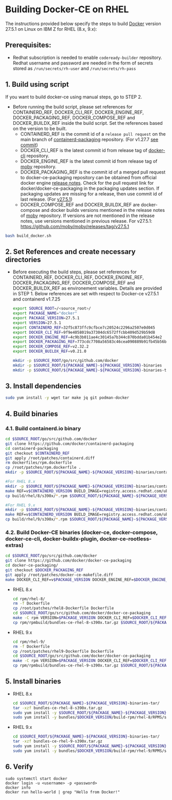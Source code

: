 # Building Docker-CE on RHEL

The instructions provided below specify the steps to build [Docker](https://www.docker.com/) version 27.5.1 on Linux on IBM Z for RHEL (8.x, 9.x):

## Prerequisites:

* Redhat subscription is needed to enable `codeready-builder` repository. Redhat username and password are needed in the form of secrets stored as `/run/secrets/rh-user` and `/run/secrets/rh-pass`

## 1. Build using script

If you want to build docker-ce using manual steps, go to STEP 2.

* Before running the build script, please set references for CONTAINERD_REF, DOCKER_CLI_REF, DOCKER_ENGINE_REF, DOCKER_PACKAGING_REF, DOCKER_COMPOSE_REF and DOCKER_BUILDX_REF inside the build script. Set the references based on the version to be built. 
  * CONTAINERD_REF is the commit id of a `release pull request` on the main branch of [containerd-packaging](https://github.com/docker/containerd-packaging/commits/main/) repository. (For v1.27.7 [see commit](https://github.com/docker/containerd-packaging/commit/2d17c55a6af6c3e48e0fdf19e7239f65ceb61d69))
  * DOCKER_CLI_REF is the latest commit id from release tag of [docker-cli](https://github.com/docker/cli) repository.
  * DOCKER_ENGINE_REF is the latest commit id from release tag of [moby](https://github.com/moby/moby) repository. 
  * DOCKER_PACKAGING_REF is the commit id of a merged pull request to docker-ce-packaging repository can be obtained from official docker engine [release notes](https://docs.docker.com/engine/release-notes/28/). Check for the pull request link for docker/docker-ce-packaging in the packaging updates section. If packaging updates are missing for a release, then use commit id of last release. (For [v27.5.1](https://docs.docker.com/engine/release-notes/27/#2751))
  * DOCKER_COMPOSE_REF and DOCKER_BUILDX_REF are docker-compose and docker buildx versions mentioned in the release notes of [moby](https://github.com/moby/moby) repository. If versions are not mentioned in the release notes, use versions mentioned in previous release. For v27.5.1: https://github.com/moby/moby/releases/tag/v27.5.1

```bash
bash build_docker.sh 
```
## 2. Set References and create necessary directories 

* Before executing the build steps, please set references for CONTAINERD_REF, DOCKER_CLI_REF, DOCKER_ENGINE_REF, DOCKER_PACKAGING_REF, DOCKER_COMPOSE_REF and DOCKER_BUILDX_REF as environement variables. Details are provided in STEP 1. Below references are set with respect to Docker-ce v27.5.1 and containerd v1.7.25
 
  ```bash
  export SOURCE_ROOT=/<source_root>/
  export PACKAGE_NAME="docker"
  export PACKAGE_VERSION=27.5.1
  export VERSION=27.5.1
  export CONTAINERD_REF=32f5c873ffc9cfbce7c20524c2296a2507e0d045
  export DOCKER_CLI_REF=9f9e4058019a37304dc6572ffcbb409d529b59d8
  export DOCKER_ENGINE_REF=4c9b3b011ae4c30145a7b344c870bdda01b454e2
  export DOCKER_PACKAGING_REF=773cdc7708a56583c46cea090889b91fb45b56b2
  export DOCKER_COMPOSE_REF=v2.32.2
  export DOCKER_BUILDX_REF=v0.21.0

  mkdir -p $SOURCE_ROOT/go/src/github.com/docker
  mkdir -p $SOURCE_ROOT/${PACKAGE_NAME}-${PACKAGE_VERSION}-binaries
  mkdir -p $SOURCE_ROOT/${PACKAGE_NAME}-${PACKAGE_VERSION}-binaries-tar/
  
  ```

## 3. Install dependencies

  ```bash
sudo yum install -y wget tar make jq git podman-docker
```

## 4. Build binaries
### 4.1. Build containerd.io binary

```bash
cd $SOURCE_ROOT/go/src/github.com/docker
git clone https://github.com/docker/containerd-packaging
cd containerd-packaging
git checkout $CONTAINERD_REF
git apply /root/patches/containerd.diff
rm dockerfiles/rpm.dockerfile
cp /root/patches/rpm.dockerfile .
mkdir -p $SOURCE_ROOT/${PACKAGE_NAME}-${PACKAGE_VERSION}-binaries/containerd/

#For RHEL 8.x
mkdir -p $SOURCE_ROOT/${PACKAGE_NAME}-${PACKAGE_VERSION}-binaries/containerd/rhel-8
make REF=v$CONTAINERD_VERSION BUILD_IMAGE=registry.access.redhat.com/ubi8/ubi
cp build/rhel/8/s390x/*.rpm $SOURCE_ROOT/${PACKAGE_NAME}-${PACKAGE_VERSION}-binaries/containerd/rhel-8/

#For RHEL 9.x
mkdir -p $SOURCE_ROOT/${PACKAGE_NAME}-${PACKAGE_VERSION}-binaries/containerd/rhel-9
make REF=v$CONTAINERD_VERSION BUILD_IMAGE=registry.access.redhat.com/ubi9/ubi
cp build/rhel/9/s390x/*.rpm $SOURCE_ROOT/${PACKAGE_NAME}-${PACKAGE_VERSION}-binaries/containerd/rhel-9/
```
### 4.2. Build Docker-CE binaries (docker-ce, docker-compose, docker-ce-cli, docker-buildx-plugin, docker-ce-rootless-extras)

```bash
cd $SOURCE_ROOT/go/src/github.com/docker
git clone https://github.com/docker/docker-ce-packaging
cd docker-ce-packaging/
git checkout $DOCKER_PACKAGING_REF
git apply /root/patches/docker-ce-makefile.diff
make DOCKER_CLI_REF=v$PACKAGE_VERSION DOCKER_ENGINE_REF=$DOCKER_ENGINE_REF DOCKER_PACKAGING_REF=$DOCKER_PACKAGING_REF DOCKER_COMPOSE_REF=$DOCKER_COMPOSE_REF DOCKER_BUILDX_REF=$DOCKER_BUILDX_REF checkout
```

* RHEL 8.x

  ```bash
  cd rpm/rhel-8/
  rm -f Dockerfile
  cp /root/patches/rhel8-Dockerfile Dockerfile
  cd $SOURCE_ROOT/go/src/github.com/docker/docker-ce-packaging
  make -C rpm VERSION=$PACKAGE_VERSION DOCKER_CLI_REF=$DOCKER_CLI_REF DOCKER_ENGINE_REF=$DOCKER_ENGINE_REF DOCKER_PACKAGING_REF=$DOCKER_PACKAGING_REF DOCKER_COMPOSE_REF=$DOCKER_COMPOSE_REF DOCKER_BUILDX_REF=$DOCKER_BUILDX_REF rpmbuild/bundles-ce-rhel-8-s390x.tar.gz
  cp rpm/rpmbuild/bundles-ce-rhel-8-s390x.tar.gz $SOURCE_ROOT/${PACKAGE_NAME}-${PACKAGE_VERSION}-binaries-tar/
  ```

* RHEL 9.x

  ```bash
  cd rpm/rhel-9/
  rm -f Dockerfile
  cp /root/patches/rhel9-Dockerfile Dockerfile
  cd $SOURCE_ROOT/go/src/github.com/docker/docker-ce-packaging
  make -C rpm VERSION=$PACKAGE_VERSION DOCKER_CLI_REF=$DOCKER_CLI_REF DOCKER_ENGINE_REF=$DOCKER_ENGINE_REF DOCKER_PACKAGING_REF=$DOCKER_PACKAGING_REF DOCKER_COMPOSE_REF=$DOCKER_COMPOSE_REF DOCKER_BUILDX_REF=$DOCKER_BUILDX_REF rpmbuild/bundles-ce-rhel-9-s390x.tar.gz 
  cp rpm/rpmbuild/bundles-ce-rhel-9-s390x.tar.gz $SOURCE_ROOT/${PACKAGE_NAME}-${PACKAGE_VERSION}-binaries-tar/
  ```

## 5. Install binaries

* RHEL 8.x
  ```bash
  cd $SOURCE_ROOT/${PACKAGE_NAME}-${PACKAGE_VERSION}-binaries-tar/
  tar -xzf bundles-ce-rhel-8-s390x.tar.gz
  sudo yum install -y $SOURCE_ROOT/${PACKAGE_NAME}-${PACKAGE_VERSION}-binaries/containerd/rhel/8/s390x/containerd.io-${CONTAINERD_VERSION}-3.1.el8.s390x.rpm
  sudo yum install -y bundles/$DOCKER_VERSION/build-rpm/rhel-8/RPMS/s390x/*.rpm
  ```
  
* RHEL 9.x
  ```bash
  cd $SOURCE_ROOT/${PACKAGE_NAME}-${PACKAGE_VERSION}-binaries-tar/
  tar -xzf bundles-ce-rhel-9-s390x.tar.gz
  sudo yum install -y $SOURCE_ROOT/${PACKAGE_NAME}-${PACKAGE_VERSION}-binaries/containerd/rhel/9/s390x/containerd.io-${CONTAINERD_VERSION}-3.1.el9.s390x.rpm
  sudo yum install -y bundles/$DOCKER_VERSION/build-rpm/rhel-9/RPMS/s390x/*.rpm
  ```

## 6. Verify
```
sudo systemctl start docker
docker login -u <username> -p <password>
docker info
docker run hello-world | grep "Hello from Docker!"
```
